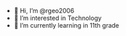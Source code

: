 - 👋 Hi, I’m @rgeo2006
- 👀 I’m interested in Technology
- 🌱 I’m currently learning in 11th grade

<!---
rgeo2006/rgeo2006 is a ✨ special ✨ repository because its `README.md` (this file) appears on your GitHub profile.
You can click the Preview link to take a look at your changes.
--->
